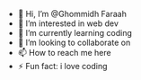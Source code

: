 - 👋 Hi, I’m @Ghommidh Faraah
- 👀 I’m interested in web dev
- 🌱 I’m currently learning coding
- 💞️ I’m looking to collaborate on 
- 📫 How to reach me here
- ⚡ Fun fact: i love coding

<!---
GhFaraah/GhFaraah is a ✨ special ✨ repository because its `README.md` (this file) appears on your GitHub profile.
You can click the Preview link to take a look at your changes.
--->
